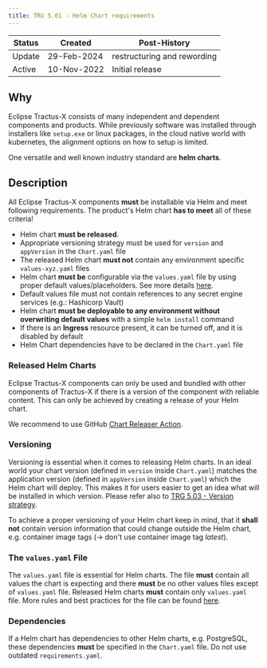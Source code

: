 ```yaml
---
title: TRG 5.01 - Helm Chart requirements
---
```


| Status | Created     | Post-History                |
| ------ | ----------- | --------------------------- |
| Update | 29-Feb-2024 | restructuring and rewording |
| Active | 10-Nov-2022 | Initial release             |

## Why

Eclipse Tractus-X consists of many independent and dependent components and products. While previously software was installed through installers like `setup.exe` or linux packages, in the cloud native world with kubernetes, the alignment options on how to setup is limited.

One versatile and well known industry standard are **helm charts**.

## Description

All Eclipse Tractus-X components **must** be installable via Helm and meet following requirements. The product's Helm
chart **has to meet** all of these criteria!

- Helm chart **must be released**.
- Appropriate versioning strategy must be used for `version` and `appVersion` in the `Chart.yaml` file
- The released Helm chart **must not** contain any environment specific `values-xyz.yaml` files
- Helm chart **must be** configurable via the `values.yaml` file by using proper default values/placeholders. See more details [here](../trg-5/trg-5-05).
- Default values file must not contain references to any secret engine services (e.g.: Hashicorp Vault)
- Helm chart **must be deployable to any environment without overwriting default values** with a simple `helm install`
  command
- If there is an **Ingress** resource present, it can be turned off, and it is disabled by default
- Helm Chart dependencies have to be declared in the `Chart.yaml` file

### Released Helm Charts

Eclipse Tractus-X components can only be used and bundled with other components of Tractus-X if there is a version of the
component with reliable content. This can only be achieved by creating a release of your Helm chart.

We recommend to use GitHub [Chart Releaser Action](https://github.com/helm/chart-releaser-action).

### Versioning

Versioning is essential when it comes to releasing Helm charts. In an ideal world your chart version (defined
in `version` inside `Chart.yaml`) matches the application version (defined in `appVersion` inside `Chart.yaml`) which
the Helm chart will deploy. This makes it for users easier to get an idea what will be installed in which version.
Please refer also to [TRG 5.03 - Version strategy](trg-5-03.md).

To achieve a proper versioning of your Helm chart keep in mind, that it **shall not** contain version information that could
change outside the Helm chart, e.g. container image tags (-> don't use container image tag *latest*).

### The `values.yaml` File

The `values.yaml` file is essential for Helm charts. The file **must** contain all values the chart is expecting and
there **must** be no other values files except of `values.yaml` file. Released Helm charts **must** contain
only `values.yaml` file.
More rules and best practices for the file can be found [here](../trg-5/trg-5-05).

### Dependencies

If a Helm chart has dependencies to other Helm charts, e.g. PostgreSQL, these dependencies **must** be specified in
the `Chart.yaml` file. Do not use outdated `requirements.yaml`.
